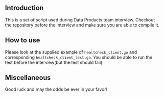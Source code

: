 ## Introduction
This is a set of script used during Data Products team interview. Checkout the repository before the interview and make sure you are able to compile it.   

## How to use
Please look at the supplied example of `healtcheck_client.go` and corresponding `healtcheck_client_test.go`. You should be able to run the test before the interview(but the test should fail). 

## Miscellaneous
Good luck and may the odds be ever in your favor!
